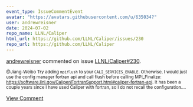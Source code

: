 ```yaml
---
event_type: IssueCommentEvent
avatar: "https://avatars.githubusercontent.com/u/635034?"
user: andrewreisner
date: 2024-07-02
repo_name: LLNL/Caliper
html_url: https://github.com/LLNL/Caliper/issues/230
repo_url: https://github.com/LLNL/Caliper
---
```


<a href='https://github.com/andrewreisner' target='_blank'>andrewreisner</a> commented on issue <a href='https://github.com/LLNL/Caliper/issues/230' target='_blank'>LLNL/Caliper#230</a>.

<small>@Jiang-Weibo Try adding `mpiflush` to your `CALI_SERVICES_ENABLE`.  Otherwise, I would just use the config manager fortran api and call flush before calling MPI_Finalize: https://software.llnl.gov/Caliper/FortranSupport.html#caliper-fortran-api.  It has been a couple years since I have used Caliper with fortran, so I do not recall the configuration....</small>

<a href='https://github.com/LLNL/Caliper/issues/230' target='_blank'>View Comment</a>